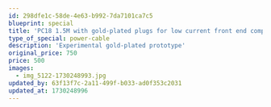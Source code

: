 ```yaml
---
id: 298dfe1c-58de-4e63-b992-7da7101ca7c5
blueprint: special
title: 'PC18 1.5M with gold-plated plugs for low current front end component PROTOTYPE'
type_of_special: power-cable
description: 'Experimental gold-plated prototype'
original_price: 750
price: 500
images:
  - img_5122-1730248993.jpg
updated_by: 63f13f7c-2a11-499f-b033-ad0f353c2031
updated_at: 1730248996
---
```

